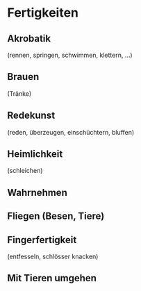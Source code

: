 # Fertigkeiten

## Akrobatik
(rennen, springen, schwimmen, klettern, ...)


## Brauen
(Tränke)


## Redekunst
(reden, überzeugen, einschüchtern, bluffen)


## Heimlichkeit
(schleichen)


## Wahrnehmen


## Fliegen (Besen, Tiere)


## Fingerfertigkeit
(entfesseln, schlösser knacken)


## Mit Tieren umgehen